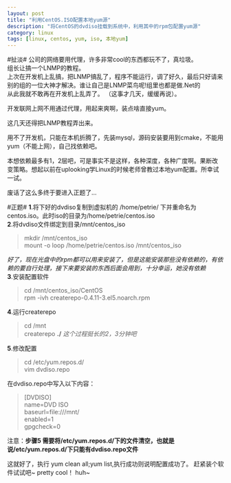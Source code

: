 ```yaml
---
layout: post  
title: "利用CentOS.ISO配置本地yum源"  
description: "将CentOS的dvdiso挂载到系统中，利用其中的rpm包配置yum源"  
category: linux
tags: [linux, centos, yum, iso, 本地yum]  
---  
```


#扯淡#
公司的网络要用代理，许多非常cool的东西都玩不了，真垃圾。  
组长让搞一个LNMP的教程。  
上次在开发机上乱搞，把LNMP搞乱了，程序不能运行，调了好久，最后只好请来别的组的一位大神才解决。谁让自己是LNMP菜鸟呢!组里也都是做.Net的  
从此我就不敢再在开发机上乱弄了。 （这事才几天，缓缓再说）。  

开发联网上网不用通过代理，用起来爽啊，装点啥直接yum。

这几天还得把LNMP教程弄出来。  

用不了开发机，只能在本机折腾了，先装mysql，源码安装要用到cmake，不能用yum（不能上网），自己找依赖吧。

本想依赖最多有1，2层吧，可是事实不是这样，各种深度，各种广度啊。果断改变策略。想起以前在uplooking学Linux的时候老师曾教过本地yum配置。所幸试一试。

废话了这么多终于要进入正题了...

#正题#
__1__.将下好的dvdiso复制到虚拟机的 /home/petrie/ 下并重命名为centos.iso。此时iso的目录为/home/petrie/centos.iso  
__2__.将dvdiso文件绑定到目录/mnt/centos_iso  
>mkdir /mnt/centos_iso  
>mount -o loop /home/petrie/centos.iso /mnt/centos_iso

*好了，现在光盘中的rpm都可以用来安装了，但是这能安装那些没有依赖的，有依赖的要自行处理，接下来要安装的东西后面会用到，十分幸运，她没有依赖*  
__3__.安装配置软件   
>cd /mnt/centos_iso/CentOS  
>rpm -ivh createrepo-0.4.11-3.el5.noarch.rpm  

__4__.运行createrepo
>cd /mnt  
>createrepo __./__
*这个过程挺长的2，3分钟吧*  

__5__.修改配置
>cd /etc/yum.repos.d/  
>vim dvdiso.repo  

在dvdiso.repo中写入以下内容：
>\[DVDISO\]  
>name=DVD ISO  
>baseurl=file:///mnt/   
>enabled=1  
>gpgcheck=0  

注意：__步骤5 需要将/etc/yum.repos.d/下的文件清空，也就是说/etc/yum.repos.d/下只能有dvdiso.repo文件__

这就好了，执行 yum clean all;yum list,执行成功则说明配置成功了。
赶紧装个软件试试吧~
pretty cool！ huh~ 






